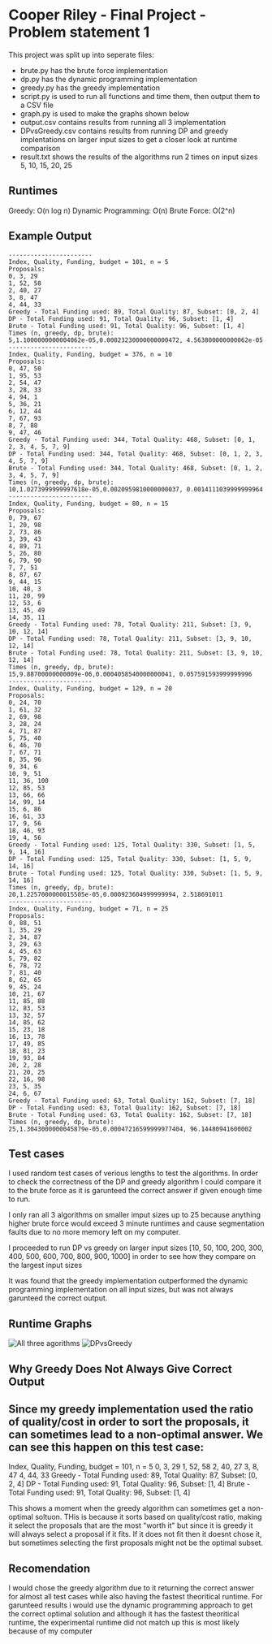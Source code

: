 # Cooper Riley - Final Project - Problem statement 1


This project was split up into seperate files:

- brute.py has the brute force implementation 
- dp.py has the dynamic programming implementation
- greedy.py has the greedy implementation 
- script.py is used to run all functions and time them, then output them to a CSV file
- graph.py is used to make the graphs shown below
- output.csv contains results from running all 3 implementation 
- DPvsGreedy.csv contains results from running DP and greedy implentations on larger input sizes to get a closer look at runtime comparison
- result.txt shows the results of the algorithms run 2 times on input sizes 5, 10, 15, 20, 25



## Runtimes

Greedy: O(n log n)
Dynamic Programming: O(n)
Brute Force: O(2^n)

## Example Output
    -----------------------
    Index, Quality, Funding, budget = 101, n = 5
    Proposals:
    0, 3, 29
    1, 52, 58
    2, 40, 27
    3, 8, 47
    4, 44, 33
    Greedy - Total Funding used: 89, Total Quality: 87, Subset: [0, 2, 4]
    DP - Total Funding used: 91, Total Quality: 96, Subset: [1, 4]
    Brute - Total Funding used: 91, Total Quality: 96, Subset: [1, 4]
    Times (n, greedy, dp, brute):
    5,1.1000000000004062e-05,0.00023230000000000472, 4.563800000000062e-05
    -----------------------
    Index, Quality, Funding, budget = 376, n = 10
    Proposals:
    0, 47, 50
    1, 95, 53
    2, 54, 47
    3, 28, 33
    4, 94, 1
    5, 36, 21
    6, 12, 44
    7, 67, 93
    8, 7, 88
    9, 47, 46
    Greedy - Total Funding used: 344, Total Quality: 468, Subset: [0, 1, 2, 3, 4, 5, 7, 9]
    DP - Total Funding used: 344, Total Quality: 468, Subset: [0, 1, 2, 3, 4, 5, 7, 9]
    Brute - Total Funding used: 344, Total Quality: 468, Subset: [0, 1, 2, 3, 4, 5, 7, 9]
    Times (n, greedy, dp, brute):
    10,1.0273999999997618e-05,0.0020959810000000037, 0.0014111039999999964
    -----------------------
    Index, Quality, Funding, budget = 80, n = 15
    Proposals:
    0, 79, 67
    1, 20, 98
    2, 73, 86
    3, 39, 43
    4, 89, 71
    5, 26, 80
    6, 79, 90
    7, 7, 51
    8, 87, 67
    9, 44, 15
    10, 40, 3
    11, 20, 99
    12, 53, 6
    13, 45, 49
    14, 35, 11
    Greedy - Total Funding used: 78, Total Quality: 211, Subset: [3, 9, 10, 12, 14]
    DP - Total Funding used: 78, Total Quality: 211, Subset: [3, 9, 10, 12, 14]
    Brute - Total Funding used: 78, Total Quality: 211, Subset: [3, 9, 10, 12, 14]
    Times (n, greedy, dp, brute):
    15,9.88700000000009e-06,0.0004058540000000041, 0.057591593999999996
    -----------------------
    Index, Quality, Funding, budget = 129, n = 20
    Proposals:
    0, 24, 70
    1, 61, 32
    2, 69, 98
    3, 28, 24
    4, 71, 87
    5, 75, 40
    6, 46, 70
    7, 67, 71
    8, 35, 96
    9, 34, 6
    10, 9, 51
    11, 36, 100
    12, 85, 53
    13, 66, 66
    14, 99, 14
    15, 6, 86
    16, 61, 33
    17, 9, 56
    18, 46, 93
    19, 4, 56
    Greedy - Total Funding used: 125, Total Quality: 330, Subset: [1, 5, 9, 14, 16]
    DP - Total Funding used: 125, Total Quality: 330, Subset: [1, 5, 9, 14, 16]
    Brute - Total Funding used: 125, Total Quality: 330, Subset: [1, 5, 9, 14, 16]
    Times (n, greedy, dp, brute):
    20,1.2257000000015505e-05,0.000923604999999994, 2.518691011
    -----------------------
    Index, Quality, Funding, budget = 71, n = 25
    Proposals:
    0, 88, 51
    1, 35, 29
    2, 34, 87
    3, 29, 63
    4, 45, 63
    5, 79, 82
    6, 78, 72
    7, 81, 40
    8, 62, 65
    9, 45, 24
    10, 21, 67
    11, 85, 88
    12, 83, 53
    13, 32, 57
    14, 85, 62
    15, 23, 18
    16, 13, 78
    17, 49, 85
    18, 81, 23
    19, 93, 84
    20, 2, 28
    21, 20, 25
    22, 16, 98
    23, 5, 35
    24, 6, 67
    Greedy - Total Funding used: 63, Total Quality: 162, Subset: [7, 18]
    DP - Total Funding used: 63, Total Quality: 162, Subset: [7, 18]
    Brute - Total Funding used: 63, Total Quality: 162, Subset: [7, 18]
    Times (n, greedy, dp, brute):
    25,1.3043000000045879e-05,0.00047216599999977404, 96.14480941600002

## Test cases
I used random test cases of verious lengths to test the algorithms. In order to check the correctness of the DP and greedy algorithm I could compare it to the brute force as it is garunteed the correct answer if given enough time to run. 

I only ran all 3 algorithms on smaller imput sizes up to 25 because anything higher brute force would exceed 3 minute runtimes and cause segmentation faults due to no more memory left on my computer. 

I proceeded to run DP vs greedy on larger input sizes [10, 50, 100, 200, 300, 400, 500, 600, 700, 800, 900, 1000] in order to see how they compare on the largest input sizes

It was found that the greedy implementation outperformed the dynamic programming implementation on all input sizes, but was not always garunteed the correct output.

## Runtime Graphs
![All three agorithms](performance.png)
![DPvsGreedy](DPvsGreedy.png)



## Why Greedy Does Not Always Give Correct Output
Since my greedy implementation used the ratio of quality/cost in order to sort the proposals, it can sometimes lead to a non-optimal answer. We can see this happen on this test case:
-----------------------
Index, Quality, Funding, budget = 101, n = 5
0, 3, 29
1, 52, 58
2, 40, 27
3, 8, 47
4, 44, 33
Greedy - Total Funding used: 89, Total Quality: 87, Subset: [0, 2, 4]
DP - Total Funding used: 91, Total Quality: 96, Subset: [1, 4]
Brute - Total Funding used: 91, Total Quality: 96, Subset: [1, 4]

This shows a moment when the greedy algorithm can sometimes get a non-optimal soltuon. THis is because it sorts based on quality/cost ratio, making it select the proposals that are the most "worth it" but since it is greedy it will always select a proposal if it fits. If it does not fit then it doesnt chose it, but sometimes selecting the first proposals might not be the optimal subset.


## Recomendation
I would chose the greedy algorithm due to it returning the correct answer for almost all test cases while also having the fastest theoritical runtime. For garunteed results i would use the dynamic programming approach to get the correct optimal solution and although it has the fastest theoritical runtime, the experimental runtime did not match up this is most likely because of my computer




